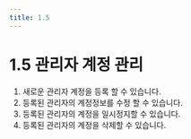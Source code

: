 ```yaml
---
title: 1.5
---
```


# 1.5 관리자 계정 관리

1. 새로운 관리자 계정을 등록 할 수 있습니다.
2. 등록된 관리자의 계정정보를 수정 할 수 있습니다.
3. 등록된 관리자의 계정을 일시정지할 수 있습니다.
4. 등록된 관리자의 계정을 삭제할 수 있습니다.
